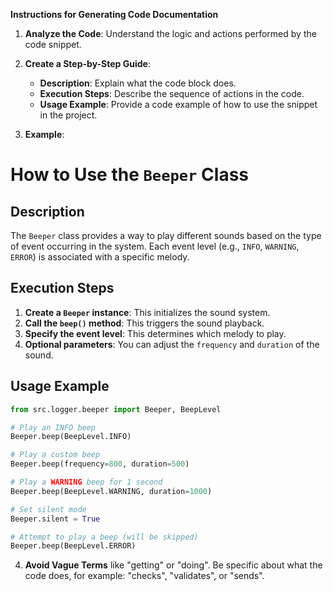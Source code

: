 **Instructions for Generating Code Documentation**

1. **Analyze the Code**: Understand the logic and actions performed by the code snippet.

2. **Create a Step-by-Step Guide**:
    - **Description**: Explain what the code block does.
    - **Execution Steps**: Describe the sequence of actions in the code.
    - **Usage Example**: Provide a code example of how to use the snippet in the project.

3. **Example**:

How to Use the `Beeper` Class
=========================================================================================

Description
-------------------------
The `Beeper` class provides a way to play different sounds based on the type of event occurring in the system. Each event level (e.g., `INFO`, `WARNING`, `ERROR`) is associated with a specific melody. 

Execution Steps
-------------------------
1. **Create a `Beeper` instance**: This initializes the sound system.
2. **Call the `beep()` method**: This triggers the sound playback.
3. **Specify the event level**: This determines which melody to play.
4. **Optional parameters**: You can adjust the `frequency` and `duration` of the sound.

Usage Example
-------------------------

```python
from src.logger.beeper import Beeper, BeepLevel

# Play an INFO beep
Beeper.beep(BeepLevel.INFO)

# Play a custom beep
Beeper.beep(frequency=800, duration=500)

# Play a WARNING beep for 1 second
Beeper.beep(BeepLevel.WARNING, duration=1000)

# Set silent mode
Beeper.silent = True

# Attempt to play a beep (will be skipped)
Beeper.beep(BeepLevel.ERROR)

```

4. **Avoid Vague Terms** like "getting" or "doing". Be specific about what the code does, for example: "checks", "validates", or "sends".